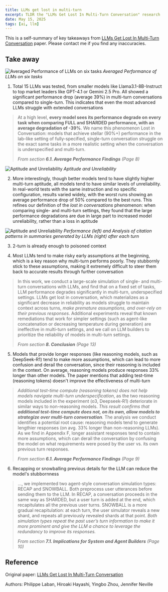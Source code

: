 ```yaml
---
title: LLMs get lost in multi-turn
excerpt: TLDR the "LLMs Get Lost In Multi-Turn Conversation" research
date: May 15, 2025
tags: [ai, llm]
---
```


This is a self-summary of key takeaways from [LLMs Get Lost In Multi-Turn Conversation][paper] paper. Please contact me if you find any inaccuracies.

## Take away

![Averaged Performance of LLMs on six tasks](/assets/notes/llm-get-lost-in-multi-turn/1-performance.jpg)
*Averaged Performance of LLMs on six tasks*

1. Total 15 LLMs was tested, from smaller models like Llama3.1-8B-Instruct to top market leaders like GPT-4.1 or Gemini 2.5 Pro. All showed a significant performance drop (average 39%) in multi-turn conversations compared to single-turn. This indicates that even the most advanced LLMs struggle with extended conversations

> At a high level, **every model sees its performance degrade on**
> **every task when comparing FULL and SHARDED performance, with an average degradation of -39%**. We name
> this phenomenon Lost in Conversation: models that achieve stellar (90%+) performance in the lab-like setting of
> fully-specified, single-turn conversation struggle on the exact same tasks in a more realistic setting when the conversation
> is underspecified and multi-turn.
>
> _From section **6.1. Average Performance Findings** (Page 8)_

![Aptitude and Unreliability](/assets/notes/llm-get-lost-in-multi-turn/2-aptitude-and-unreliability.jpg)
*Aptitude and Unreliability*

2. More interestingly, though better models tend to have slightly higher multi-turn aptitude, all models tend to have similar levels of unreliability. In real-world tests with the same instruction and no specific configuration, results varied widely, with the worst runs showing an average performance drop of 50% compared to the best runs. This refines our definition of the *lost in conversations* phenomenon:  when comparing single- and multi-turn settings, they found that the large performance degradations are due in large part to increased model unreliability, rather than a loss in aptitude

![Aptitude and Unreliability](/assets/notes/llm-get-lost-in-multi-turn/3-llms-each-turn.jpg)
*Performance (left) and Analysis of citation patterns in summaries generated by LLMs (right) after each turn*

3. 2-turn is already enough to poisoned context

4. Most LLMs tend to make risky early assumptions at the beginning, which is a key reason why multi-turn performs poorly. They stubbornly stick to these assumptions, making it extremely difficult to steer them back to accurate results through further conversation

> In this work, we conduct a large-scale simulation of single- and multi-turn conversations with LLMs, and find that on a
> fixed set of tasks, LLM performance degrades significantly in multi-turn, underspecified settings. LLMs get lost in
> conversation, which materializes as a significant decrease in reliability as models struggle to maintain context across
> turns, _make premature assumptions, and over-rely on their previous responses_. Additional experiments reveal that
> known remediations that work for simpler settings (such as agent-like concatenation or decreasing temperature during
> generation) are ineffective in multi-turn settings, and we call on LLM builders to prioritize the reliability of models in
> multi-turn settings.
>
> _From section **8. Conclusion** (Page 13)_

5. Models that provide longer responses (like reasoning models, such as DeepSeek-R1) tend to make more assumptions, which can lead to more confusion and derail the conversation, since their reasoning is included in the context. On average, reasoning models produce responses 33% longer than other models. The paper mentions that adding test-time (reasoning tokens) doesn't improve the effectiveness of multi-turn

> _Additional test-time compute (reasoning tokens) does not help models navigate multi-turn underspecification_, as the two reasoning models included in the experiment (o3, Deepseek-R1) deteriorate in similar ways to non-reasoning models. _This result confirms that **additional test-time compute does not, on its own, allow models to strategize over multi-turn conversation**._ The analysis we conduct identifies a potential root cause: reasoning models tend to generate lengthier responses (on avg. 33% longer than non-reasoning LLMs). As we find in Appendix F, longer assistant responses tend to contain more assumptions, which can derail the conversation by confusing the model on what requirements were posed by the user vs. its own previous turn responses.
>
> _From section **6.1. Average Performance Findings** (Page 9)_

6. Recapping or snowballing previous details for the LLM can reduce the model's stubbornness

> ..., we implemented two agent-style conversation simulation types: RECAP and SNOWBALL.
> Both preprocess user utterances before sending them to the LLM. In RECAP, a conversation proceeds in the same way
> as SHARDED, but a user turn is added at the end, which recapitulates all the previous user turns. SNOWBALL is a more
> gradual recapitulation: at each turn, the user simulator reveals a new shard, and repeats all previously revealed shards at
> that point. _Both simulation types repeat the past user’s turn information to make it more prominent and give the LLM a chance to leverage the redundancy to improve its responses._
>
> _From section **7.1. Implications for System and Agent Builders** (Page 10)_

## Reference

Original paper: [LLMs Get Lost In Multi-Turn Conversation][paper]

Authors: Philippe Laban, Hiroaki Hayashi, Yingbo Zhou, Jennifer Neville

[paper]: https://arxiv.org/abs/2505.06120
